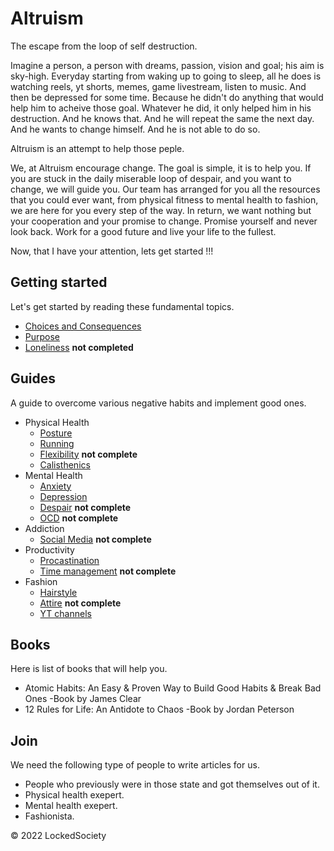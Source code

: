 # Altruism

The escape from the loop of self destruction.

Imagine a person, a person with dreams, passion, vision and goal; his aim
is sky-high. Everyday starting from waking up to going to sleep,
all he does is watching reels, yt shorts, memes, game livestream, 
listen to music. And then be depressed for some time. Because he didn't 
do anything that would help him to acheive those goal. Whatever he did, 
it only helped him in his destruction. And he knows that. And he will
repeat the same the next day. And he wants to change himself. And he 
is not able to do so. 

Altruism is an attempt to help those peple. 

We, at Altruism encourage change. The goal is simple, it is to help you. If 
you are stuck in the daily miserable loop of despair, and you want to change,
we will guide you. Our team has arranged for you all the resources that 
you could ever want, from physical fitness to mental health to fashion,
we are here for you every step of the way. In return, we want nothing but 
your cooperation and your promise to change. Promise yourself and never look back.
Work for a good future and live your life to the fullest.

Now, that I have your attention, lets get started !!!

## Getting started

Let's get started by reading these fundamental topics.

- [Choices and Consequences](choices.md)
- [Purpose](purpose.md)
- [Loneliness](purpose.md) **not completed**

## Guides

A guide to overcome various negative habits and implement good ones.

- Physical Health
    - [Posture](guides/posture.md)
    - [Running](guides/running.md)
    - [Flexibility](guides/flexibility.md) **not complete**
    - [Calisthenics](guides/calisthenics.md)
- Mental Health
    - [Anxiety](guides/anxiety.md)
    - [Depression](guides/depression.md) 
    - [Despair](guides/despair.md) **not complete**
    - [OCD](guides/ocd.md) **not complete**
- Addiction
    - [Social Media](guides/addiction-social.md) **not complete**
- Productivity
    - [Procastination](guides/procastination.md) 
    - [Time management](guides/productivity.md) **not complete**
- Fashion
    - [Hairstyle](guides/hairstyle.md)  
    - [Attire](guides/shirts.md) **not complete**
    - [YT channels](guides/fashion-yt.md)

## Books

Here is list of books that will help you.

- Atomic Habits: An Easy & Proven Way to Build Good Habits & Break Bad Ones
  -Book by James Clear
- 12 Rules for Life: An Antidote to Chaos -Book by Jordan Peterson

## Join

We need the following type of people to write articles for us.

- People who previously were in those state and got themselves out of it.
- Physical health exepert.
- Mental health exepert.
- Fashionista.

&copy; 2022 LockedSociety
